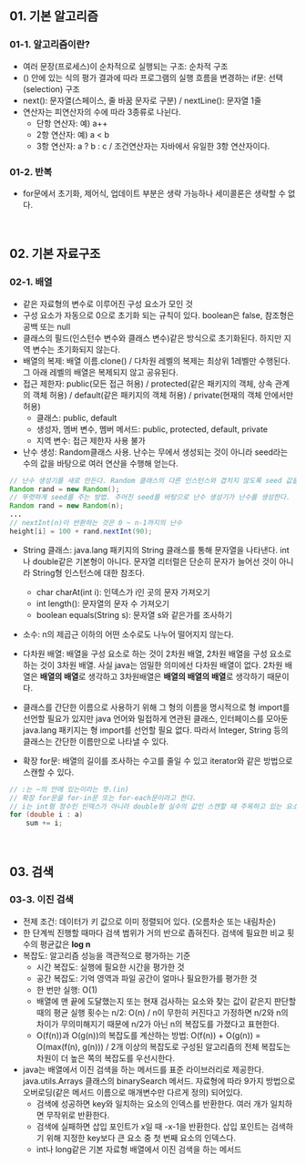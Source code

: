 ## 01. 기본 알고리즘

### 01-1. 알고리즘이란?

- 여러 문장(프로세스)이 순차적으로 실행되는 구조: 순차적 구조
- () 안에 있는 식의 평가 결과에 따라 프로그램의 실행 흐름을 변경하는 if문: 선택(selection) 구조
- next(): 문자열(스페이스, 줄 바꿈 문자로 구분) / nextLine(): 문자열 1줄
- 연산자는 피연산자의 수에 따라 3종류로 나뉜다.
  - 단항 연산자: 예) a++
  - 2항 연산자: 예) a < b
  - 3항 연산자: a ? b : c / 조건연산자는 자바에서 유일한 3항 연산자이다.

### 01-2. 반복

- for문에서 초기화, 제어식, 업데이트 부분은 생략 가능하나 세미콜론은 생략할 수 없다.

<br>

## 02. 기본 자료구조

### 02-1. 배열

- 같은 자료형의 변수로 이루어진 구성 요소가 모인 것
- 구성 요소가 자동으로 0으로 초기화 되는 규칙이 있다. boolean은 false, 참조형은 공백 또는 null
- 클래스의 필드(인스턴수 변수와 클래스 변수)같은 방식으로 초기화된다. 하지만 지역 변수는 초기화되지 않는다. 
- 배열의 복제: 배열 이름.clone() / 다차원 레벨의 복제는 최상위 1레벨만 수행된다. 그 아래 레벨의 배열은 복제되지 않고 공유된다.
- 접근 제한자: public(모든 접근 허용) / protected(같은 패키지의 객체, 상속 관계의 객체 허용) / default(같은 패키지의 객체 허용) / private(현재의 객체 안에서만 허용)
  - 클래스: public, default
  - 생성자, 멤버 변수, 멤버 메서드: public, protected, default, private
  - 지역 변수: 접근 제한자 사용 불가
- 난수 생성: Random클래스 사용. 난수는 무에서 생성되는 것이 아니라 seed라는 수의 값을 바탕으로 여러 연산을 수행해 얻는다. 

```java
// 난수 생성기를 새로 만든다. Random 클래스의 다른 인스턴스와 겹치지 않도록 seed 값을 자동으로 결정한다. 
Random rand = new Random();
// 뚜렷하게 seed를 주는 방법. 주어진 seed를 바탕으로 난수 생성기가 난수를 생성한다.
Random rand = new Random(n);
...
// nextInt(n)이 반환하는 것은 0 ~ n-1까지의 난수
height[i] = 100 + rand.nextInt(90);
```

- String 클래스: java.lang 패키지의 String 클래스를 통해 문자열을 나타낸다. int나 double같은 기본형이 아니다. 문자열 리터럴은 단순히 문자가 늘어선 것이 아니라 String형 인스턴스에 대한 참조다. 
  - char charAt(int i): 인덱스가 i인 곳의 문자 가져오기
  - int length(): 문자열의 문자 수 가져오기
  - boolean equals(String s): 문자열 s와 같은가를 조사하기

- 소수: n의 제곱근 이하의 어떤 소수로도 나누어 떨어지지 않는다.
- 다차원 배열: 배열을 구성 요소로 하는 것이 2차원 배열, 2차원 배열을 구성 요소로 하는 것이 3차원 배열. 사실 java는 엄밀한 의미에선 다차원 배열이 없다. 2차원 배열은 **배열의 배열**로 생각하고 3차원배열은 **배열의 배열의 배열**로 생각하기 때문이다.
- 클래스를 간단한 이름으로 사용하기 위해 그 형의 이름을 명시적으로 형 import를 선언할 필요가 있지만 java 언어와 밀접하게 연관된 클래스, 인터페이스를 모아둔 java.lang 패키지는 형 import를 선언할 필요 없다. 따라서 Integer, String 등의 클래스는 간단한 이름만으로 나타낼 수 있다.
- 확장 for문: 배열의 길이를 조사하는 수고를 줄일 수 있고 iterator와 같은 방법으로 스캔할 수 있다.

```java
// :는 ~의 안에 있는이라는 뜻.(in)
// 확장 for문을 for-in문 또는 for-each문이라고 한다.
// i는 int형 정수인 인덱스가 아니라 double형 실수의 값인 스캔할 때 주목하고 있는 요소
for (double i : a)
    sum += i;
```



<br>

## 03. 검색

### 03-3. 이진 검색

- 전제 조건: 데이터가 키 값으로 이미 정렬되어 있다. (오름차순 또는 내림차순)
- 한 단계씩 진행할 때마다 검색 범위가 거의 반으로 좁혀진다. 검색에 필요한 비교 횟수의 평균값은 **log n**
- 복잡도: 알고리즘 성능을 객관적으로 평가하는 기준
  - 시간 복잡도: 실행에 필요한 시간을 평가한 것
  - 공간 복잡도: 기억 영역과 파일 공간이 얼마나 필요한가를 평가한 것
  - 한 번만 실행: O(1)
  - 배열에 맨 끝에 도달했는지 또는 현재 검사하는 요소와 찾는 값이 같은지 판단할 때의 평균 실행 횟수는 n/2: O(n) / n이 무한히 커진다고 가정하면 n/2와 n의 차이가 무의미해지기 때문에 n/2가 아닌 n의 복잡도를 가졌다고 표현한다.
  - O(f(n))과 O(g(n))의 복잡도를 계산하는 방법: O(f(n)) + O(g(n)) = O(max(f(n), g(n))) / 2개 이상의 복잡도로 구성된 알고리즘의 전체 복잡도는 차원이 더 높은 쪽의 복잡도를 우선시한다.
- java는 배열에서 이진 검색을 하는 메서드를 표준 라이브러리로 제공한다. java.utils.Arrays 클래스의 binarySearch 메서드. 자료형에 따라 9가지 방법으로 오버로딩(같은 메서드 이름으로 매개변수만 다르게 정의) 되어있다. 
  - 검색에 성공하면 key와 일치하는 요소의 인덱스를 반환한다. 여러 개가 일치하면 무작위로 반환한다.
  - 검색에 실패하면 삽입 포인트가 x일 때 -x-1을 반환한다. 삽입 포인트는 검색하기 위해 지정한 key보다 큰 요소 중 첫 번째 요소의 인덱스다.
  - int나 long같은 기본 자료형 배열에서 이진 검색을 하는 메서드